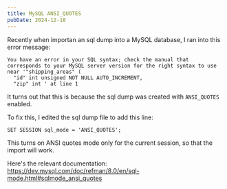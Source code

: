 ```yaml
---
title: MySQL ANSI_QUOTES
pubDate: 2024-12-18
---
```


Recently when importan an sql dump into a MySQL database, I ran into this error message:

```
You have an error in your SQL syntax; check the manual that corresponds to your MySQL server version for the right syntax to use near '"shipping_areas" (
  "id" int unsigned NOT NULL AUTO_INCREMENT,
  "zip" int ' at line 1
```

It turns out that this is because the sql dump was created with `ANSI_QUOTES` enabled.

To fix this, I edited the sql dump file to add this line:

```
SET SESSION sql_mode = 'ANSI_QUOTES';
```

This turns on ANSI quotes mode only for the current session, so that the import will work.

Here's the relevant documentation: https://dev.mysql.com/doc/refman/8.0/en/sql-mode.html#sqlmode_ansi_quotes
